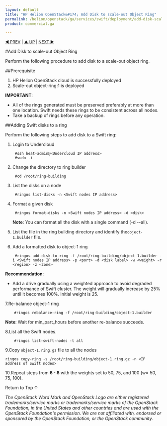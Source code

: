 ```yaml
---
layout: default
title: "HP Helion OpenStack&#174; Add Disk to scale-out Object Ring"
permalink: /helion/openstack/ga/services/swift/deployment/add-disk-scale-out/
product: commercial.ga

---
```

<!--UNDER REVISION-->

<script>

function PageRefresh {
onLoad="window.refresh"
}

PageRefresh();

</script>


<p style="font-size: small;"> <a href="/helion/openstack/ga/services/object/swift/expand-cluster/">&#9664; PREV</a> | <a href=" /helion/openstack/ga/services/object/swift/expand-cluster/">&#9650; UP</a> | <a href="/helion/openstack/ga/services/swift/deployment/add-disk-starter/"> NEXT &#9654</a> </p>


#Add Disk to scale-out Object Ring

Perform the following procedure to add disk to a scale-out object ring. 


##Prerequisite

1. HP Helion OpenStack cloud is successfully deployed 
2. Scale-out object-ring:1 is deployed


**IMPORTANT**:  
 
*  All of the rings generated must be preserved preferably at more than one location. Swift needs these rings to be consistent across all nodes.
* Take a backup of rings before any operation.


##Adding Swift disks to a ring

Perform the following steps to add disk to a Swift ring:

1. Login to Undercloud 

		#ssh heat-admin@<Undercloud IP address> 
		#sudo -i

2. Change the directory to ring builder

		#cd /root/ring-building

3. List the disks on a node

		#ringos list-disks -n <Swift nodes IP address> 

4. Format a given disk

		#ringos format-disks -n <Swift nodes IP address> -d <disk>

	**Note**: You can format all the disk with a single command (-d --all).

3. List the file in the ring building directory and identify the`object-1.builder` file.

6. Add a formatted disk to object-1 ring

		#ringos add-disk-to-ring -f /root/ring-building/object-1.builder -i <Swift nodes IP address> -p <port> -d <disk label> -w <weight> -r <region> -z <zone>

**Recommendation**: 
              
* Add a drive gradually using a weighted approach to avoid degraded performance of Swift cluster. The weight will gradually increase by 25% until it becomes 100%. Initial weight is 25.


7.Re-balance object-1 ring

		#ringos rebalance-ring -f /root/ring-building/object-1.builder
	
**Note**: Wait for min&#095;part_hours before another re-balance succeeds.	


8.List all the Swift nodes. 

		#ringos list-swift-nodes -t all

			
9.Copy `object-1.ring.gz` file to all the nodes

	ringos copy-ring -s /root/ring-building/object-1.ring.gz -n <IP address of Swift nodes>
	

10.Repeat steps from **6 - 8** with the weights set to 50, 75, and 100 (w= 50, 75, 100).


 
<a href="#top" style="padding:14px 0px 14px 0px; text-decoration: none;"> Return to Top &#8593; </a>


*The OpenStack Word Mark and OpenStack Logo are either registered trademarks/service marks or trademarks/service marks of the OpenStack Foundation, in the United States and other countries and are used with the OpenStack Foundation's permission. We are not affiliated with, endorsed or sponsored by the OpenStack Foundation, or the OpenStack community.*